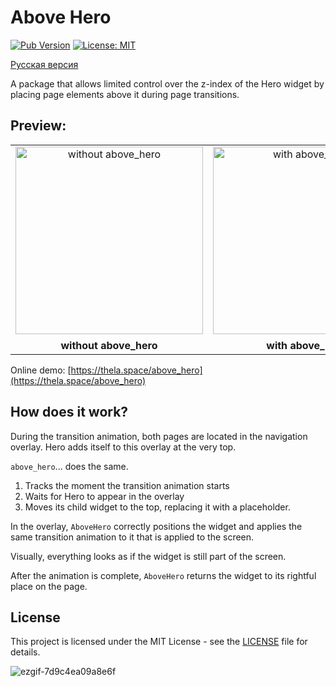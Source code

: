 # Above Hero

[![Pub Version](https://img.shields.io/pub/v/above_hero?label=pub.dev)](https://pub.dev/packages/above_hero)
[![License: MIT](https://img.shields.io/badge/License-MIT-yellow.svg)](LICENSE)

[Русская версия](https://github.com/TheLastFlame/above_hero/blob/master/README_RU.md)

A package that allows limited control over the z-index of the Hero widget by placing page elements above it during page transitions.

## Preview:
<table>
  <tr>
    <td align="center">
      <img src="https://github.com/user-attachments/assets/26604dd6-1f81-42c6-bdf6-d59ec99b2fd1" alt="without above_hero" width="300" />
      <div style="display: block; margin-top: 8px;">
        <b>without above_hero</b>
      </div>
    </td>
    <td align="center">
      <img src="https://github.com/user-attachments/assets/cb732320-49b8-4c89-aab7-d8231c4e4236" alt="with above_hero" width="300" />
      <div style="display: block; margin-top: 8px;">
        <b>with above_hero</b>
      </div>
    </td>
  </tr>
</table>

Online demo: [https://thela.space/above_hero](https://thela.space/above_hero)

## How does it work?

During the transition animation, both pages are located in the navigation overlay. Hero adds itself to this overlay at the very top.

`above_hero`... does the same.

1. Tracks the moment the transition animation starts
2. Waits for Hero to appear in the overlay
3. Moves its child widget to the top, replacing it with a placeholder.

In the overlay, `AboveHero` correctly positions the widget and applies the same transition animation to it that is applied to the screen.

Visually, everything looks as if the widget is still part of the screen.

After the animation is complete, `AboveHero` returns the widget to its rightful place on the page.

## License

This project is licensed under the MIT License - see the [LICENSE](LICENSE) file for details.

![ezgif-7d9c4ea09a8e6f](https://github.com/user-attachments/assets/363f734c-4ffe-4845-bf32-86c7cf4a7581)

